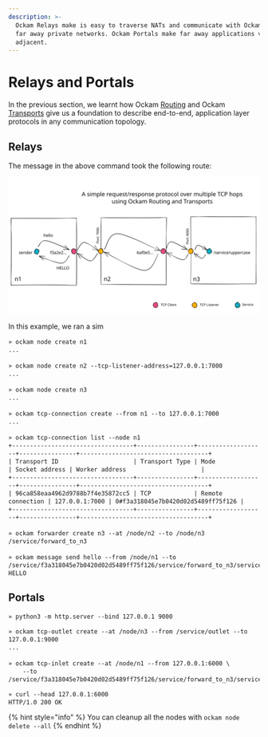 ```yaml
---
description: >-
  Ockam Relays make is easy to traverse NATs and communicate with Ockam Nodes in
  far away private networks. Ockam Portals make far away applications virtually
  adjacent.
---
```


# Relays and Portals

In the previous section, we learnt how Ockam [Routing](relays.md#routing) and Ockam [Transports](relays.md#transports) give us a foundation to describe end-to-end, application layer protocols in any communication topology.

## Relays

The message in the above command took the following route:&#x20;

<img src="../../.gitbook/assets/file.excalidraw.svg" alt="" class="gitbook-drawing">

In this example, we ran a sim

```
» ockam node create n1
...

» ockam node create n2 --tcp-listener-address=127.0.0.1:7000
...

» ockam node create n3
...

» ockam tcp-connection create --from n1 --to 127.0.0.1:7000
...

» ockam tcp-connection list --node n1
+----------------------------------+----------------+-------------------+----------------+------------------------------------+
| Transport ID                     | Transport Type | Mode              | Socket address | Worker address                     |
+----------------------------------+----------------+-------------------+----------------+------------------------------------+
| 96ca858eaa4962d9788b7f4e35872cc5 | TCP            | Remote connection | 127.0.0.1:7000 | 0#f3a318045e7b0420d02d5489ff75f126 |
+----------------------------------+----------------+-------------------+----------------+------------------------------------+

» ockam forwarder create n3 --at /node/n2 --to /node/n3
/service/forward_to_n3

» ockam message send hello --from /node/n1 --to /service/f3a318045e7b0420d02d5489ff75f126/service/forward_to_n3/service/uppercase
HELLO
```

## Portals

```
» python3 -m http.server --bind 127.0.0.1 9000
```

```
» ockam tcp-outlet create --at /node/n3 --from /service/outlet --to 127.0.0.1:9000
...

» ockam tcp-inlet create --at /node/n1 --from 127.0.0.1:6000 \
    --to /service/f3a318045e7b0420d02d5489ff75f126/service/forward_to_n3/service/outlet
```

```
» curl --head 127.0.0.1:6000
HTTP/1.0 200 OK
```

{% hint style="info" %}
You can cleanup all the nodes with `ockam node delete --all`
{% endhint %}
